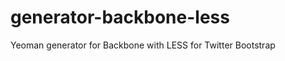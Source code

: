 generator-backbone-less
=======================

Yeoman generator for Backbone with LESS for Twitter Bootstrap

